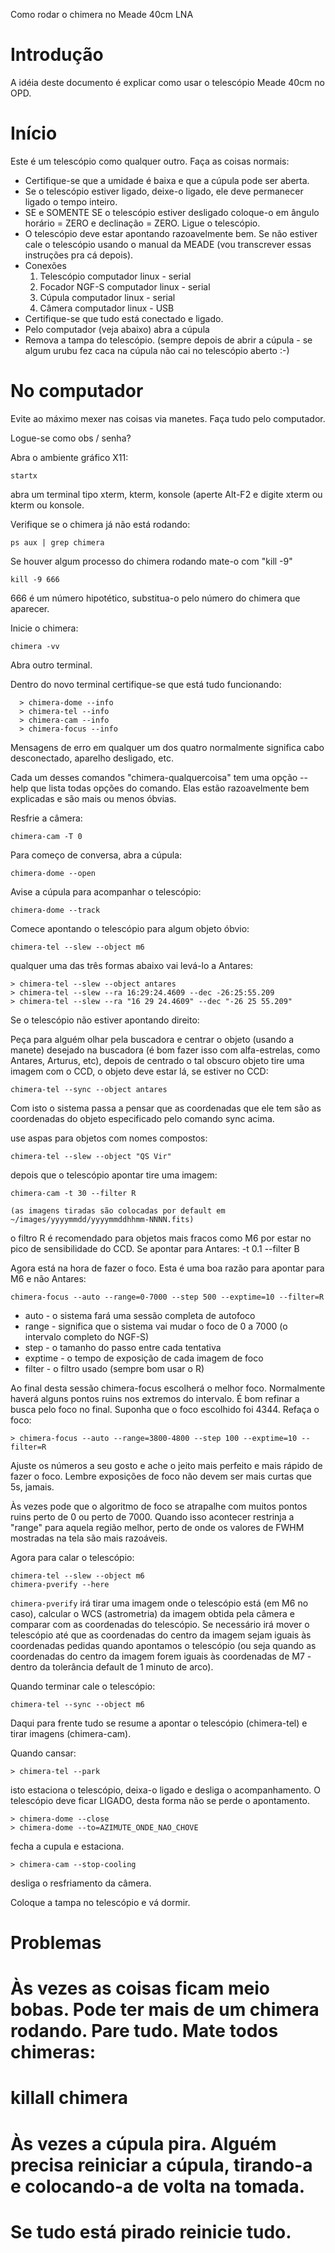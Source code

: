 Como rodar o chimera no Meade 40cm LNA

# Introdução #

A idéia deste documento é explicar como usar o telescópio Meade 40cm no OPD.


# Início #

Este é um telescópio como qualquer outro.  Faça as coisas normais:

  * Certifique-se que a umidade é baixa e que a cúpula pode ser aberta.
  * Se o telescópio estiver ligado, deixe-o ligado, ele deve permanecer ligado o tempo inteiro.
  * SE e SOMENTE SE o telescópio estiver desligado coloque-o em ângulo horário = ZERO e declinação = ZERO.  Ligue o telescópio.
  * O telescópio deve estar apontando razoavelmente bem.  Se não estiver cale o telescópio usando o manual da MEADE (vou transcrever essas instruções pra cá depois).
  * Conexões
    1. Telescópio computador linux - serial
    1. Focador NGF-S computador linux - serial
    1. Cúpula computador linux - serial
    1. Câmera computador linux - USB
  * Certifique-se que tudo está conectado e ligado.
  * Pelo computador (veja abaixo) abra a cúpula
  * Remova a tampa do telescópio. (sempre depois de abrir a cúpula - se algum urubu fez caca na cúpula não cai no telescópio aberto :-)

# No computador #


Evite ao máximo mexer nas coisas via manetes.  Faça tudo pelo computador.

Logue-se como obs / senha?

Abra o ambiente gráfico X11:

```
startx
```

abra um terminal tipo xterm, kterm, konsole (aperte Alt-F2 e digite xterm ou  kterm ou  konsole.

Verifique se o chimera já não está rodando:

```
ps aux | grep chimera
```

Se houver algum processo do chimera rodando mate-o com "kill -9"

```
kill -9 666
```

666 é um número hipotético, substitua-o pelo número do chimera que aparecer.

Inicie o chimera:

```
chimera -vv
```

Abra outro terminal.

Dentro do novo terminal certifique-se que está tudo funcionando:

```
  > chimera-dome --info
  > chimera-tel --info
  > chimera-cam --info
  > chimera-focus --info
```

Mensagens de erro em qualquer um dos quatro normalmente significa cabo desconectado, aparelho desligado, etc.

Cada um desses comandos "chimera-qualquercoisa" tem uma opção --help que lista todas opções do comando.  Elas estão razoavelmente bem explicadas e são mais ou menos óbvias.

Resfrie a câmera:

```
chimera-cam -T 0
```

Para começo de conversa, abra a cúpula:

```
chimera-dome --open
```

Avise a cúpula para acompanhar o telescópio:

```
chimera-dome --track
```

Comece apontando o telescópio para algum objeto óbvio:

```
chimera-tel --slew --object m6
```

qualquer uma das três formas abaixo vai levá-lo a Antares:

```
> chimera-tel --slew --object antares
> chimera-tel --slew --ra 16:29:24.4609 --dec -26:25:55.209 
> chimera-tel --slew --ra "16 29 24.4609" --dec "-26 25 55.209" 
```

Se o telescópio não estiver apontando direito:

Peça para alguém olhar pela buscadora e centrar o objeto (usando a manete) desejado na buscadora (é bom fazer isso com alfa-estrelas, como Antares, Arturus, etc), depois de centrado o tal obscuro objeto tire uma imagem com o CCD, o objeto deve estar lá, se estiver no CCD:

```
chimera-tel --sync --object antares
```

Com isto o sistema passa a pensar que as coordenadas que ele tem são as coordenadas do objeto especificado pelo comando sync acima.

use aspas para objetos com nomes compostos:

```
chimera-tel --slew --object "QS Vir" 
```



depois que o telescópio apontar tire uma imagem:

```
chimera-cam -t 30 --filter R

(as imagens tiradas são colocadas por default em ~/images/yyyymmdd/yyyymmddhhmm-NNNN.fits)
```

o filtro R é recomendado para objetos mais fracos como M6 por estar no pico de sensibilidade do CCD.  Se apontar para Antares: -t 0.1 --filter B

Agora está na hora de fazer o foco.  Esta é uma boa razão para apontar para M6 e não Antares:

```
chimera-focus --auto --range=0-7000 --step 500 --exptime=10 --filter=R 
```

  * auto - o sistema fará uma sessão completa de autofoco
  * range - significa que o sistema vai mudar o foco de 0 a 7000 (o intervalo completo do NGF-S)
  * step - o tamanho do passo entre cada tentativa
  * exptime - o tempo de exposição de cada imagem de foco
  * filter - o filtro usado (sempre bom usar o R)

Ao final desta sessão chimera-focus escolherá o melhor foco.  Normalmente haverá alguns pontos ruins nos extremos do intervalo.  É bom refinar a busca pelo foco no final.  Suponha que o foco escolhido foi 4344.  Refaça o foco:

```
> chimera-focus --auto --range=3800-4800 --step 100 --exptime=10 --filter=R 
```

Ajuste os números a seu gosto e ache o jeito mais perfeito e mais rápido de fazer o foco.  Lembre exposições de foco não devem ser mais curtas que 5s, jamais.

Às vezes pode que o algoritmo de foco se atrapalhe com muitos pontos ruins perto de 0 ou perto de 7000.  Quando isso acontecer restrinja a "range" para aquela região melhor, perto de onde os valores de FWHM mostradas na tela são mais razoáveis.

Agora para calar o telescópio:

```
chimera-tel --slew --object m6
chimera-pverify --here
```

`chimera-pverify` irá tirar uma imagem onde o telescópio está (em M6 no caso), calcular o WCS (astrometria) da imagem obtida pela câmera e comparar com as coordenadas do telescópio.  Se necessário irá mover o telescópio até que as coordenadas do centro da imagem sejam iguais às coordenadas pedidas quando apontamos o telescópio (ou seja quando as coordenadas do centro da imagem forem iguais às coordenadas de M7 - dentro da tolerância default de 1 minuto de arco).

Quando terminar cale o telescópio:

```
chimera-tel --sync --object m6
```



Daqui para frente tudo se resume a apontar o telescópio (chimera-tel) e tirar imagens (chimera-cam).

Quando cansar:

```
> chimera-tel --park
```

isto estaciona o telescópio, deixa-o ligado e desliga o acompanhamento.  O telescópio deve ficar LIGADO, desta forma não se perde o apontamento.

```
> chimera-dome --close
> chimera-dome --to=AZIMUTE_ONDE_NAO_CHOVE
```

fecha a cupula e estaciona.

```
> chimera-cam --stop-cooling
```

desliga o resfriamento da câmera.

Coloque a tampa no telescópio e vá dormir.

# Problemas #

# Às vezes as coisas ficam meio bobas.  Pode ter mais de um chimera rodando.  Pare tudo. Mate todos chimeras:

# killall chimera

# Às vezes a cúpula pira.  Alguém precisa reiniciar a cúpula, tirando-a e colocando-a de volta na tomada.

# Se tudo está pirado reinicie tudo.